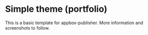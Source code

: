 # Simple theme (portfolio)

This is a basic template for appbox-publisher. More information and screenshots to follow.
